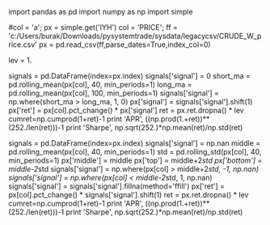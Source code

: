 
import pandas as pd
import numpy as np 
import simple

#col = 'a'; px = simple.get('IYH')
col = 'PRICE'; ff = 'c:/Users/burak/Downloads/pysystemtrade/sysdata/legacycsv/CRUDE_W_price.csv'
px = pd.read_csv(ff,parse_dates=True,index_col=0)

lev = 1.

signals = pd.DataFrame(index=px.index) 
signals['signal'] = 0 
short_ma = pd.rolling_mean(px[col], 40, min_periods=1) 
long_ma = pd.rolling_mean(px[col], 100, min_periods=1) 
signals['signal'] = np.where(short_ma > long_ma, 1, 0) 
px['signal'] = signals['signal'].shift(1) 
px['ret'] = px[col].pct_change() * px['signal']
ret = px.ret.dropna() * lev
cumret=np.cumprod(1+ret)-1
print 'APR', ((np.prod(1.+ret))**(252./len(ret)))-1
print 'Sharpe', np.sqrt(252.)*np.mean(ret)/np.std(ret)

signals = pd.DataFrame(index=px.index) 
signals['signal'] = np.nan
middle = pd.rolling_mean(px[col], 40, min_periods=1) 
std = pd.rolling_std(px[col], 40, min_periods=1)
px['middle'] = middle
px['top'] = middle+2*std
px['bottom'] = middle-2*std
signals['signal'] = np.where(px[col] > middle+2*std, -1, np.nan) 
signals['signal'] = np.where(px[col] < middle-2*std, 1, np.nan)
signals['signal'] = signals['signal'].fillna(method='ffill')
px['ret'] = px[col].pct_change() * signals['signal'].shift(1)
ret = px.ret.dropna() * lev
cumret=np.cumprod(1+ret)-1
print 'APR', ((np.prod(1.+ret))**(252./len(ret)))-1
print 'Sharpe', np.sqrt(252.)*np.mean(ret)/np.std(ret)
